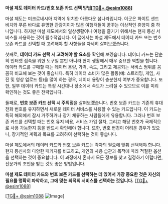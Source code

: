 **마셜 제도 데이터 카드/번호 보존 카드 선택 방법[[TG💪+ @esim1088](https://t.me/s/esim1088)]**

마셜 제도는 미크로네시아 지역에 위치한 아름다운 섬나라입니다. 이곳은 화이트 샌드 비치와 푸른 바다로 유명한 관광지이자 많은 여행객들이 꿈꾸는 이상적인 휴양지 중 하나입니다. 하지만 마셜 제도에서의 일상생활이나 여행을 즐기기 위해서는 현지 통신 서비스를 사용하는 것이 필수적입니다. 이 글에서는 마셜 제도에서 데이터 카드 또는 번호 보존 카드를 선택할 때 고려해야 할 사항들을 자세히 살펴보겠습니다.

첫째로, **데이터 카드 선택 시 고려해야 할 요소**를 확인해 보겠습니다. 데이터 카드는 단순히 인터넷 접속을 위한 도구일 뿐만 아니라 현지 생활에서 매우 중요한 역할을 합니다. 데이터 카드를 구매할 때는 데이터 용량, 가격, 속도, 그리고 제공되는 서비스 범위를 꼼꼼히 비교해 보는 것이 좋습니다. 특히 데이터 소비가 많은 활동(예: 스트리밍, 게임, 사진 및 영상 업로드 등)을 많이 하는 경우, 데이터 용량이 충분한지 여부가 중요합니다. 또한, 일부 데이터 카드는 특정 시간대나 장소에서 속도가 느려질 수 있으므로 이를 미리 확인하는 것도 좋은 전략입니다.

둘째로, **번호 보존 카드 선택 시 주의점**을 살펴보겠습니다. 번호 보존 카드는 기존의 휴대전화 번호를 유지하면서 새로운 데이터 서비스를 사용할 수 있는 카드입니다. 이 카드는 특히 해외에서 잠시 거주하거나 장기 체류하는 사람들에게 유용합니다. 그러나 번호 보존 카드를 선택할 때는 번호 유지 비용, 서비스 가입 절차, 그리고 해당 번호가 국제적으로 사용 가능한지 등을 반드시 확인해야 합니다. 또한, 번호 변경이 어려운 경우가 있으니, 장기적인 계획과 목표를 고려하여 선택하는 것이 좋습니다.

마셜 제도에서의 데이터 카드와 번호 보존 카드는 각자의 필요에 맞춰 선택해야 합니다. 현지 통신사의 다양한 패키지를 비교하고, 개인의 사용 습관과 목적에 따라 적절한 옵션을 선택하는 것이 중요합니다. 이 과정에서 혼자서 모든 정보를 찾고 결정하기 어렵다면, 전문가의 조언을 받는 것도 좋은 방법입니다.

**마셜 제도 데이터 카드와 번호 보존 카드를 선택하는 데 있어서 가장 중요한 것은 자신의 필요를 명확히 파악하고, 그에 맞는 최적의 서비스를 선택하는 것입니다.** [[TG💪+ @esim1088](https://t.me/s/esim1088)]

[[TG💪+ @esim1088](https://t.me/s/esim1088) ![Image](https://i.postimg.cc/Y0z9fWf4/image.png)]